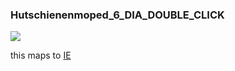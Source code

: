 ### Hutschienenmoped\_6\_DIA\_DOUBLE\_CLICK

![](https://user-images.githubusercontent.com/69573151/210794140-336a6f75-5b9c-4d5a-b246-7d1cbfbcd173.png)

this maps to [IE](../IE)
